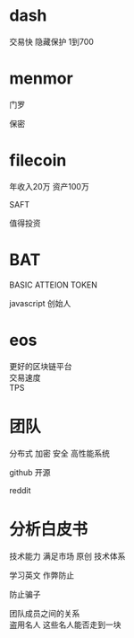 # dash  

交易快 
隐藏保护   1到700  

# menmor 

门罗 

保密 


# filecoin  

年收入20万 资产100万 

SAFT 

值得投资


# BAT 

BASIC ATTEION TOKEN 

javascript 创始人 

# eos 

更好的区块链平台  
交易速度  
TPS 

# 团队  

分布式 
加密
安全 
高性能系统  

github 开源 

reddit 

# 分析白皮书 

技术能力 
满足市场 
原创
技术体系 

学习英文 
作弊防止 

防止骗子 

团队成员之间的关系  
盗用名人 这些名人能否走到一块 

